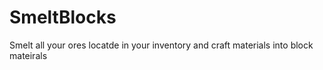 # SmeltBlocks
Smelt all your ores locatde in your inventory and craft materials into block mateirals
